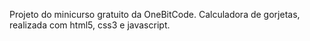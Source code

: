 Projeto do minicurso gratuito da OneBitCode.
Calculadora de gorjetas, realizada com html5, css3 e javascript.
